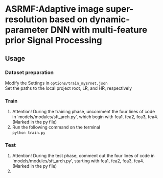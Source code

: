 # ASRMF:Adaptive image super-resolution based on dynamic-parameter DNN with multi-feature prior Signal Processing  
## Usage
### Dataset preparation  
Modify the Settings in `options/train_mysrnet.json`  
Set the paths to the local project root, LR, and HR, respectively
### Train
1. Attention! During the training phase, uncomment the four lines of code in 'models/modules/sft_arch.py', which begin with fea1, fea2, fea3, fea4. (Marked in the py file)  
2. Run the following command on the terminal  
`python train.py`
### Test
1. Attention! During the test phase, comment out the four lines of code in 'models/modules/sft_arch.py', starting with fea1, fea2, fea3, fea4. (Marked in the py file)
2. 
